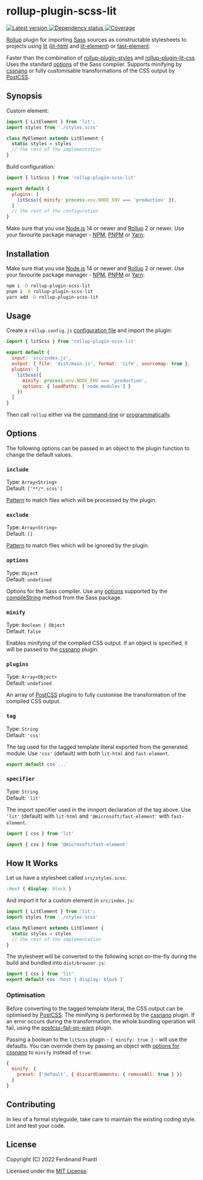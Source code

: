 # rollup-plugin-scss-lit

[![Latest version](https://img.shields.io/npm/v/rollup-plugin-scss-lit)
 ![Dependency status](https://img.shields.io/librariesio/release/npm/rollup-plugin-scss-lit)
](https://www.npmjs.com/package/rollup-plugin-scss-lit)
[![Coverage](https://codecov.io/gh/prantlf/rollup-plugin-scss-lit/branch/master/graph/badge.svg)](https://codecov.io/gh/prantlf/rollup-plugin-scss-lit)

[Rollup] plugin for importing [Sass] sources as constructable stylesheets to projects using [lit] ([lit-html] and [lit-element]) or [fast-element].

Faster than the combination of [rollup-plugin-styles] and [rollup-plugin-lit-css]. Uses the standard [options] of the Sass compiler. Supports minifying by [cssnano] or fully customisable transformations of the CSS output by [PostCSS].

## Synopsis

Custom element:

```js
import { LitElement } from 'lit';
import styles from './styles.scss'

class MyElement extends LitElement {
  static styles = styles
  // the rest of the implementation
}
```

Build configuration:

```js
import { litScss } from 'rollup-plugin-scss-lit'

export default {
  plugins: [
    litScss({ minify: process.env.NODE_ENV === 'production' }),
  ]
  // the rest of the configuration
}
```

Make sure that you use [Node.js] 14 or newer and [Rollup] 2 or newer. Use your favourite package manager - [NPM], [PNPM] or [Yarn]:

## Installation

Make sure that you use [Node.js] 14 or newer and [Rollup] 2 or newer. Use your favourite package manager - [NPM], [PNPM] or [Yarn]:

```sh
npm i -D rollup-plugin-scss-lit
pnpm i -D rollup-plugin-scss-lit
yarn add -D rollup-plugin-scss-lit
```

## Usage

Create a `rollup.config.js` [configuration file] and import the plugin:

```js
import { litScss } from 'rollup-plugin-scss-lit'

export default {
  input: 'src/index.js',
  output: { file: 'dist/main.js', format: 'iife', sourcemap: true },
  plugins: [
    litScss({
      minify: process.env.NODE_ENV === 'production',
      options: { loadPaths: ['node_modules'] }
    })
  ]
}
```

Then call `rollup` either via the [command-line] or [programmatically].

## Options

The following options can be passed in an object to the plugin function to change the default values.

### `include`

Type: `Array<String>`<br>
Default: `['**/*.scss']`

[Pattern] to match files which will be processed by the plugin.

### `exclude`

Type: `Array<String>`<br>
Default: `[]`

[Pattern] to match files which will be ignored by the plugin.

### `options`

Type: `Object`<br>
Default: `undefined`

Options for the Sass compiler. Use any [options] supported by the [compileString] method from the Sass package.

### `minify`

Type: `Boolean | Object`<br>
Default: `false`

Enables minifying of the compiled CSS output. If an object is specified, it will be passed to the [cssnano] plugin.

### `plugins`

Type: `Array<Object>`<br>
Default: `undefined`

An array of [PostCSS] plugins to fully customise the transformation of the compiled CSS output.

### `tag`

Type: `String`<br>
Default: `'css'`

The tag used for the tagged template literal exported from the generated module. Use `'css'` (default) with both `lit-html` and `fast-element`.

```js
export default css`...`
```

### `specifier`

Type: `String`<br>
Default: `'lit'`

The import specifier used in the imnport declaration of the tag above. Use `'lit'` (default) with `lit-html` and `'@microsoft/fast-element'` with `fast-element`.

```js
import { css } from 'lit'
```

```js
import { css } from '@microsoft/fast-element'
```

## How It Works

Let us have a stylesheet called `src/styles.scss`:

```scss
:host { display: block }
```

And import it for a custom element in `src/index.js`:

```js
import { LitElement } from 'lit';
import styles from './styles.scss'

class MyElement extends LitElement {
  static styles = styles
  // the rest of the implementation
}
```

The stylesheet will be converted to the following script on-the-fly during the build and bundled into `dist/browser.js`:

```js
import { css } from 'lit'
export default css`:host { display: block }`
```

### Optimisation

Before converting to the tagged template literal, the CSS output can be optimised by [PostCSS]. The minifying is performed by the [cssnano] plugin. If an error occurs during the transformation, the whole bundling operation will fail, using the [postcss-fail-on-warn] plugin.

Passing a boolean to the `litScss` plugin - `{ minify: true }` - will use the defaults. You can override them by passing an object with [options for cssnano] to `minify` instead of `true`:

```js
{
  minify: {
    preset: ['default', { discardComments: { removeAll: true } }]
  }
}
```

## Contributing

In lieu of a formal styleguide, take care to maintain the existing coding style. Lint and test your code.

## License

Copyright (C) 2022 Ferdinand Prantl

Licensed under the [MIT License].

[MIT License]: http://en.wikipedia.org/wiki/MIT_License
[Rollup]: https://rollupjs.org/
[Node.js]: https://nodejs.org/
[NPM]: https://www.npmjs.com/
[PNPM]: https://pnpm.io/
[Yarn]: https://yarnpkg.com/
[configuration file]: https://www.rollupjs.org/guide/en/#configuration-files
[command-line]: https://www.rollupjs.org/guide/en/#command-line-reference
[programmatically]: https://www.rollupjs.org/guide/en/#javascript-api
[Pattern]: https://www.linuxjournal.com/content/bash-extended-globbing
[PostCSS]: https://postcss.org/
[Sass]: https://sass-lang.com/documentation/js-api
[cssnano]: https://cssnano.co/
[postcss-fail-on-warn]: https://www.npmjs.com/package/postcss-fail-on-warn
[options supported by PostCSS for source maps]: https://postcss.org/api/#sourcemapoptions
[options for cssnano]: https://cssnano.co/docs/config-file/
[compileString]: https://sass-lang.com/documentation/js-api/modules#compileString
[options]: https://sass-lang.com/documentation/js-api/modules#StringOptions
[lit]: https://lit.dev/
[lit-html]: https://lit.dev/docs/components/styles/
[lit-element]: https://lit.dev/docs/api/LitElement/
[fast-element]: https://www.fast.design/docs/fast-element/leveraging-css/
[rollup-plugin-styles]: https://www.npmjs.com/package/rollup-plugin-styles
[rollup-plugin-lit-css]: https://www.npmjs.com/package/rollup-plugin-lit-css
